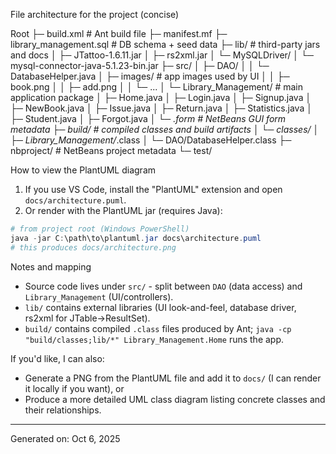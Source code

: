 File architecture for the project (concise)

Root
├─ build.xml                 # Ant build file
├─ manifest.mf
├─ library_management.sql    # DB schema + seed data
├─ lib/                      # third-party jars and docs
│  ├─ JTattoo-1.6.11.jar
│  ├─ rs2xml.jar
│  └─ MySQLDriver/
│     └─ mysql-connector-java-5.1.23-bin.jar
├─ src/
│  ├─ DAO/
│  │  └─ DatabaseHelper.java
│  ├─ images/                 # app images used by UI
│  │  ├─ book.png
│  │  ├─ add.png
│  │  └─ ...
│  └─ Library_Management/     # main application package
│     ├─ Home.java
│     ├─ Login.java
│     ├─ Signup.java
│     ├─ NewBook.java
│     ├─ Issue.java
│     ├─ Return.java
│     ├─ Statistics.java
│     ├─ Student.java
│     ├─ Forgot.java
│     └─ *.form                # NetBeans GUI form metadata
├─ build/                     # compiled classes and build artifacts
│  └─ classes/
│     ├─ Library_Management/*.class
│     └─ DAO/DatabaseHelper.class
├─ nbproject/                 # NetBeans project metadata
└─ test/

How to view the PlantUML diagram
1) If you use VS Code, install the "PlantUML" extension and open `docs/architecture.puml`.
2) Or render with the PlantUML jar (requires Java):

```powershell
# from project root (Windows PowerShell)
java -jar C:\path\to\plantuml.jar docs\architecture.puml
# this produces docs/architecture.png
```

Notes and mapping
- Source code lives under `src/` - split between `DAO` (data access) and `Library_Management` (UI/controllers).
- `lib/` contains external libraries (UI look-and-feel, database driver, rs2xml for JTable->ResultSet).
- `build/` contains compiled `.class` files produced by Ant; `java -cp "build/classes;lib/*" Library_Management.Home` runs the app.

If you'd like, I can also:
- Generate a PNG from the PlantUML file and add it to `docs/` (I can render it locally if you want), or
- Produce a more detailed UML class diagram listing concrete classes and their relationships.

---
Generated on: Oct 6, 2025
